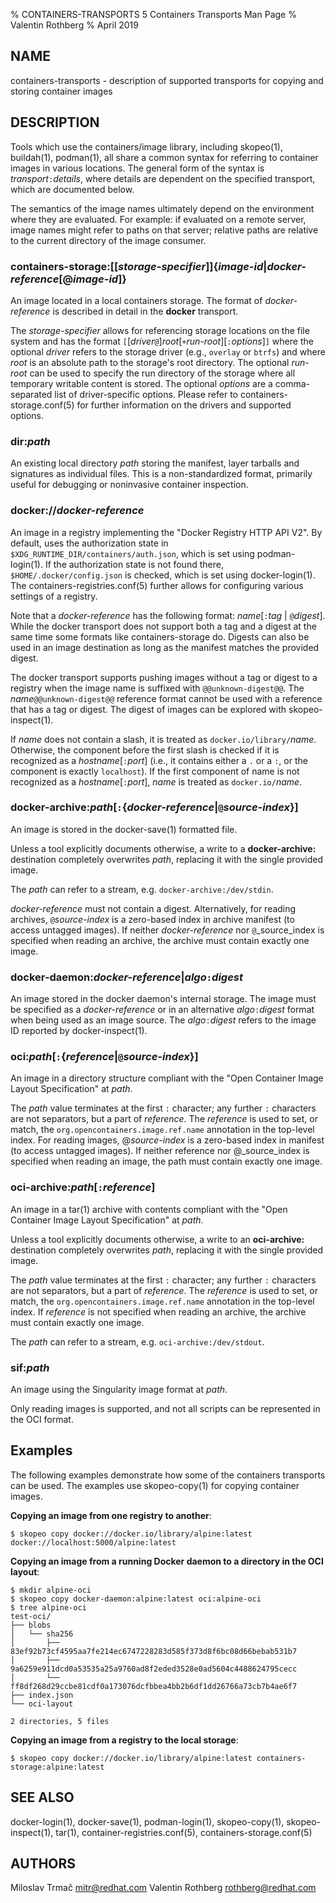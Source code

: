 % CONTAINERS-TRANSPORTS 5 Containers Transports Man Page
% Valentin Rothberg
% April 2019

## NAME

containers-transports - description of supported transports for copying and storing container images

## DESCRIPTION

Tools which use the containers/image library, including skopeo(1), buildah(1), podman(1), all share a common syntax for referring to container images in various locations.
The general form of the syntax is _transport_`:`_details_, where details are dependent on the specified transport, which are documented below.

The semantics of the image names ultimately depend on the environment where
they are evaluated. For example: if evaluated on a remote server, image names
might refer to paths on that server; relative paths are relative to the current
directory of the image consumer.

<!-- atomic: is deprecated and not documented here. -->

### **containers-storage:**[**[**_storage-specifier_**]**]{_image-id_|_docker-reference_[**@**_image-id_]}

An image located in a local containers storage.
The format of _docker-reference_ is described in detail in the **docker** transport.

The _storage-specifier_ allows for referencing storage locations on the file system and has the format `[`[_driver_`@`]_root_[`+`_run-root_][`:`_options_]`]` where the optional _driver_ refers to the storage driver (e.g., `overlay` or `btrfs`) and where _root_ is an absolute path to the storage's root directory.
The optional _run-root_ can be used to specify the run directory of the storage where all temporary writable content is stored.
The optional _options_ are a comma-separated list of driver-specific options.
Please refer to containers-storage.conf(5) for further information on the drivers and supported options.

### **dir:**_path_

An existing local directory _path_ storing the manifest, layer tarballs and signatures as individual files.
This is a non-standardized format, primarily useful for debugging or noninvasive container inspection.

### **docker://**_docker-reference_

An image in a registry implementing the "Docker Registry HTTP API V2".
By default, uses the authorization state in `$XDG_RUNTIME_DIR/containers/auth.json`, which is set using podman-login(1).
If the authorization state is not found there, `$HOME/.docker/config.json` is checked, which is set using docker-login(1).
The containers-registries.conf(5) further allows for configuring various settings of a registry.

Note that a _docker-reference_ has the following format: _name_[`:`_tag_ | `@`_digest_].
While the docker transport does not support both a tag and a digest at the same time some formats like containers-storage do.
Digests can also be used in an image destination as long as the manifest matches the provided digest.

The docker transport supports pushing images without a tag or digest to a registry when the image name is suffixed with `@@unknown-digest@@`. The _name_`@@unknown-digest@@` reference format cannot be used with a reference that has a tag or digest.
The digest of images can be explored with skopeo-inspect(1).

If _name_ does not contain a slash, it is treated as `docker.io/library/`_name_.
Otherwise, the component before the first slash is checked if it is recognized as a _hostname_[`:`_port_] (i.e., it contains either a `.` or a `:`, or the component is exactly `localhost`).
If the first component of name is not recognized as a _hostname_[`:`_port_], _name_ is treated as `docker.io/`_name_.

### **docker-archive:**_path_[`:`{_docker-reference_|`@`_source-index_}]

An image is stored in the docker-save(1) formatted file.

Unless a tool explicitly documents otherwise,
a write to a **docker-archive:** destination completely overwrites _path_, replacing it with the single provided image.

The _path_ can refer to a stream, e.g. `docker-archive:/dev/stdin`.

_docker-reference_ must not contain a digest.
Alternatively, for reading archives, `@`_source-index_ is a zero-based index in archive manifest
(to access untagged images).
If neither _docker-reference_ nor `@`_source_index is specified when reading an archive, the archive must contain exactly one image.

### **docker-daemon:**_docker-reference_|_algo_`:`_digest_

An image stored in the docker daemon's internal storage.
The image must be specified as a _docker-reference_ or in an alternative _algo_`:`_digest_ format when being used as an image source.
The _algo_`:`_digest_ refers to the image ID reported by docker-inspect(1).

### **oci:**_path_[`:`{_reference_|`@`_source-index_}]

An image in a directory structure compliant with the "Open Container Image Layout Specification" at _path_.

The _path_ value terminates at the first `:` character; any further `:` characters are not separators, but a part of _reference_.
The _reference_ is used to set, or match, the `org.opencontainers.image.ref.name` annotation in the top-level index.
For reading images, @_source-index_ is a zero-based index in manifest (to access untagged images).
If neither reference nor @_source_index is specified when reading an image, the path must contain exactly one image.

### **oci-archive:**_path_[`:`_reference_]

An image in a tar(1) archive with contents compliant with the "Open Container Image Layout Specification" at _path_.

Unless a tool explicitly documents otherwise,
a write to an **oci-archive:** destination completely overwrites _path_, replacing it with the single provided image.

The _path_ value terminates at the first `:` character; any further `:` characters are not separators, but a part of _reference_.
The _reference_ is used to set, or match, the `org.opencontainers.image.ref.name` annotation in the top-level index.
If _reference_ is not specified when reading an archive, the archive must contain exactly one image.

The _path_ can refer to a stream, e.g. `oci-archive:/dev/stdout`.

### **sif:**_path_

An image using the Singularity image format at _path_.

Only reading images is supported, and not all scripts can be represented in the OCI format.

<!-- tarball: can only usefully be used from Go callers who call tarballReference.ConfigUpdate, and is not documented here. -->

## Examples

The following examples demonstrate how some of the containers transports can be used.
The examples use skopeo-copy(1) for copying container images.

**Copying an image from one registry to another**:
```
$ skopeo copy docker://docker.io/library/alpine:latest docker://localhost:5000/alpine:latest
```

**Copying an image from a running Docker daemon to a directory in the OCI layout**:
```
$ mkdir alpine-oci
$ skopeo copy docker-daemon:alpine:latest oci:alpine-oci
$ tree alpine-oci
test-oci/
├── blobs
│   └── sha256
│       ├── 83ef92b73cf4595aa7fe214ec6747228283d585f373d8f6bc08d66bebab531b7
│       ├── 9a6259e911dcd0a53535a25a9760ad8f2eded3528e0ad5604c4488624795cecc
│       └── ff8df268d29ccbe81cdf0a173076dcfbbea4bb2b6df1dd26766a73cb7b4ae6f7
├── index.json
└── oci-layout

2 directories, 5 files
```

**Copying an image from a registry to the local storage**:
```
$ skopeo copy docker://docker.io/library/alpine:latest containers-storage:alpine:latest
```

## SEE ALSO

docker-login(1), docker-save(1), podman-login(1), skopeo-copy(1), skopeo-inspect(1), tar(1), container-registries.conf(5), containers-storage.conf(5)

## AUTHORS

Miloslav Trmač <mitr@redhat.com>
Valentin Rothberg <rothberg@redhat.com>
